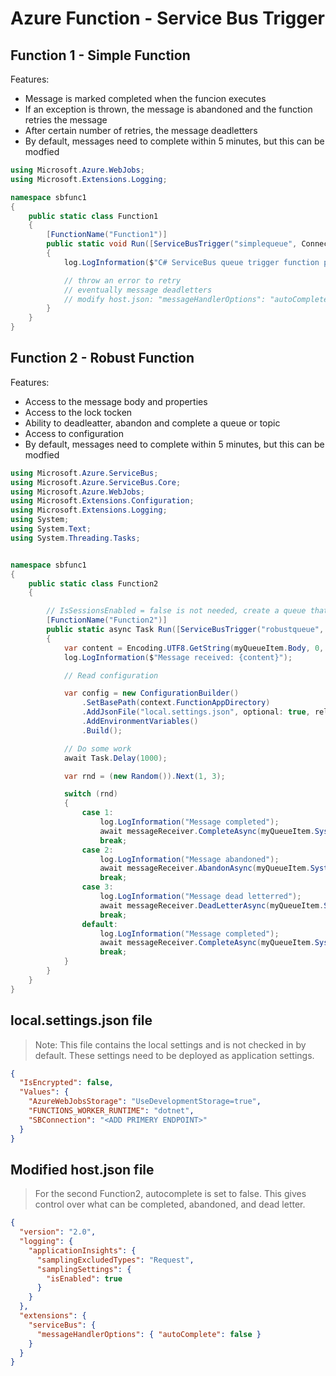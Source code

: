 # Azure Function - Service Bus Trigger

## Function 1 - Simple Function


Features:

- Message is marked completed when the funcion executes
- If an exception is thrown, the message is abandoned and the function retries the message
- After certain number of retries, the message deadletters
- By default, messages need to complete within 5 minutes, but this can be modfied

```c#
using Microsoft.Azure.WebJobs;
using Microsoft.Extensions.Logging;

namespace sbfunc1
{
    public static class Function1
    {
        [FunctionName("Function1")]
        public static void Run([ServiceBusTrigger("simplequeue", Connection = "SBConnectionString")]string myQueueItem, ILogger log)
        {
            log.LogInformation($"C# ServiceBus queue trigger function processed message: {myQueueItem}");

            // throw an error to retry
            // eventually message deadletters
            // modify host.json: "messageHandlerOptions": "autoComplete": true
        }
    }
}

```


## Function 2 - Robust Function


Features:

- Access to the message body and properties
- Access to the lock tocken
- Ability to deadleatter, abandon and complete a queue or topic
- Access to configuration
- By default, messages need to complete within 5 minutes, but this can be modfied


```c#
using Microsoft.Azure.ServiceBus;
using Microsoft.Azure.ServiceBus.Core;
using Microsoft.Azure.WebJobs;
using Microsoft.Extensions.Configuration;
using Microsoft.Extensions.Logging;
using System;
using System.Text;
using System.Threading.Tasks;


namespace sbfunc1
{
    public static class Function2
    {

        // IsSessionsEnabled = false is not needed, create a queue that supports sessions and set it to true to process messages in order
        [FunctionName("Function2")]
        public static async Task Run([ServiceBusTrigger("robustqueue", Connection = "SBConnectionString", IsSessionsEnabled = false)] Message myQueueItem, ILogger log, MessageReceiver messageReceiver, ExecutionContext context)
        {
            var content = Encoding.UTF8.GetString(myQueueItem.Body, 0, myQueueItem.Body.Length);
            log.LogInformation($"Message received: {content}");

            // Read configuration

            var config = new ConfigurationBuilder()
                .SetBasePath(context.FunctionAppDirectory)
                .AddJsonFile("local.settings.json", optional: true, reloadOnChange: true)
                .AddEnvironmentVariables()
                .Build();

            // Do some work
            await Task.Delay(1000);

            var rnd = (new Random()).Next(1, 3);

            switch (rnd)
            {
                case 1:
                    log.LogInformation("Message completed");
                    await messageReceiver.CompleteAsync(myQueueItem.SystemProperties.LockToken);
                    break;
                case 2:
                    log.LogInformation("Message abandoned");
                    await messageReceiver.AbandonAsync(myQueueItem.SystemProperties.LockToken);
                    break;
                case 3:
                    log.LogInformation("Message dead letterred");
                    await messageReceiver.DeadLetterAsync(myQueueItem.SystemProperties.LockToken);
                    break;
                default:
                    log.LogInformation("Message completed");
                    await messageReceiver.CompleteAsync(myQueueItem.SystemProperties.LockToken);
                    break;
            }
        }
    }
}

```

## local.settings.json file

> Note: This file contains the local settings and is not checked in by default. These settings need to be deployed as application settings.

```json
{
  "IsEncrypted": false,
  "Values": {
    "AzureWebJobsStorage": "UseDevelopmentStorage=true",
    "FUNCTIONS_WORKER_RUNTIME": "dotnet",
    "SBConnection": "<ADD PRIMERY ENDPOINT>"
  }
}
```

## Modified host.json file

> For the second Function2, autocomplete is set to false. This gives control over what can be completed, abandoned, and dead letter.

```json
{
  "version": "2.0",
  "logging": {
    "applicationInsights": {
      "samplingExcludedTypes": "Request",
      "samplingSettings": {
        "isEnabled": true
      }
    }
  },
  "extensions": {
    "serviceBus": {
      "messageHandlerOptions": { "autoComplete": false }
    }
  }
}
```
